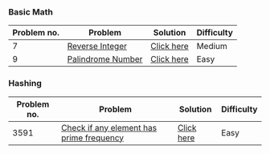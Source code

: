 ### Basic Math
| Problem no. | Problem | Solution | Difficulty |
|-------------|---------|----------|------------|
| 7 | [Reverse Integer](https://leetcode.com/problems/reverse-integer/description/) | [Click here](https://leetcode.com/problems/reverse-integer/solutions/7060540/reverse-integer-c-beats-100-by-yusra05-wfum/) | Medium |
| 9 | [Palindrome Number](https://leetcode.com/problems/palindrome-number/description/) | [Click here](https://leetcode.com/problems/palindrome-number/solutions/7048109/palindrome-number-check-no-string-conver-wdk6/) | Easy |

### Hashing
| Problem no. | Problem | Solution | Difficulty |
|-------------|---------|----------|------------|
| 3591        | [Check if any element has prime frequency ](https://leetcode.com/problems/check-if-any-element-has-prime-frequency/description/) | [Click here](https://leetcode.com/problems/check-if-any-element-has-prime-frequency/solutions/7043214/3591-check-if-any-element-has-prime-freq-wjdm/) | Easy |

